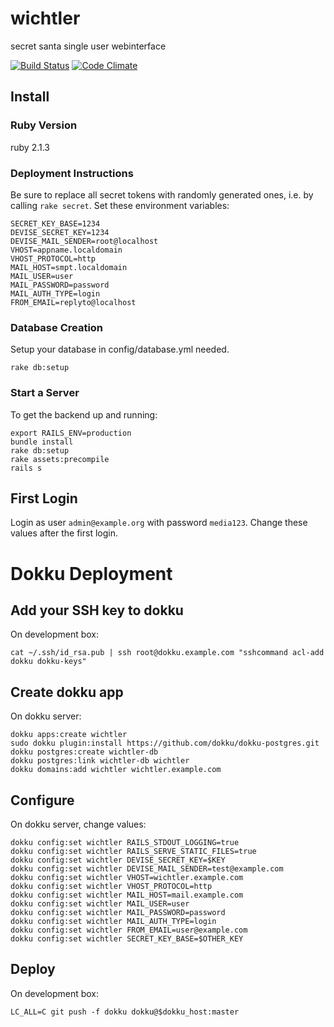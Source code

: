 # wichtler

secret santa single user webinterface

[![Build Status](https://travis-ci.org/manno/wichtler.svg?branch=master)](https://travis-ci.org/manno/wichtler)
[![Code Climate](https://codeclimate.com/github/manno/wichtler.png)](https://codeclimate.com/github/manno/wichtler)

## Install

### Ruby Version

ruby 2.1.3

### Deployment Instructions

Be sure to replace all secret tokens with randomly generated ones, i.e. by calling `rake secret`.
Set these environment variables:

    SECRET_KEY_BASE=1234
    DEVISE_SECRET_KEY=1234
    DEVISE_MAIL_SENDER=root@localhost
    VHOST=appname.localdomain
    VHOST_PROTOCOL=http
    MAIL_HOST=smpt.localdomain
    MAIL_USER=user
    MAIL_PASSWORD=password
    MAIL_AUTH_TYPE=login
    FROM_EMAIL=replyto@localhost

### Database Creation

Setup your database in config/database.yml needed.

    rake db:setup

### Start a Server

To get the backend up and running:

    export RAILS_ENV=production
    bundle install
    rake db:setup
    rake assets:precompile
    rails s

## First Login

Login as user `admin@example.org` with password `media123`. Change these values after the first login.

# Dokku Deployment

## Add your SSH key to dokku

On development box:

    cat ~/.ssh/id_rsa.pub | ssh root@dokku.example.com "sshcommand acl-add dokku dokku-keys"

## Create dokku app

On dokku server:

    dokku apps:create wichtler
    sudo dokku plugin:install https://github.com/dokku/dokku-postgres.git
    dokku postgres:create wichtler-db
    dokku postgres:link wichtler-db wichtler
    dokku domains:add wichtler wichtler.example.com

## Configure

On dokku server, change values:

    dokku config:set wichtler RAILS_STDOUT_LOGGING=true
    dokku config:set wichtler RAILS_SERVE_STATIC_FILES=true
    dokku config:set wichtler DEVISE_SECRET_KEY=$KEY
    dokku config:set wichtler DEVISE_MAIL_SENDER=test@example.com
    dokku config:set wichtler VHOST=wichtler.example.com
    dokku config:set wichtler VHOST_PROTOCOL=http
    dokku config:set wichtler MAIL_HOST=mail.example.com
    dokku config:set wichtler MAIL_USER=user
    dokku config:set wichtler MAIL_PASSWORD=password
    dokku config:set wichtler MAIL_AUTH_TYPE=login
    dokku config:set wichtler FROM_EMAIL=user@example.com
    dokku config:set wichtler SECRET_KEY_BASE=$OTHER_KEY

## Deploy

On development box:

	LC_ALL=C git push -f dokku dokku@$dokku_host:master
